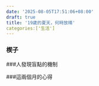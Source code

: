 ```yaml
---
date: '2025-08-05T17:51:06+08:00'
draft: true
title: '19歲的夏天，何時放晴'
categories:['生活']
---
```

### 楔子


###人發現盲點的機制

###這兩個月的心得